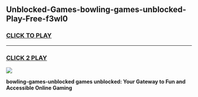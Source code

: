 
## Unblocked-Games-bowling-games-unblocked-Play-Free-f3wl0
<h3>
<a href="https://premium76.site?title=bowling-games-unblocked&ref=15A">CLICK TO PLAY</a></h3>
<hr>

<h3>
<a href="https://premium76.site?title=bowling-games-unblocked&ref=15A">CLICK 2 PLAY</a>
  
</h3>

<a href="https://premium76.site?title=bowling-games-unblocked&ref=15A"><img src="https://clearcache.store/games.png"></a>


**bowling-games-unblocked games unblocked: Your Gateway to Fun and Accessible Online Gaming**

